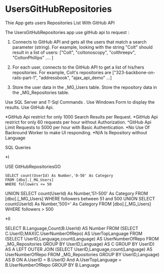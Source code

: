# UsersGitHubRepositories

Thie App gets users Repositories List With GitHub API

The UsersGitHubRepositories app use gitHub api to request :
1.	Connects to GitHub API and gets all the users that match a search parameter (string). 
    For example, looking with the string "Colt" should result in a list of users: ["Colt", "coltonoscopy", "colthreepv", "ColtonPhillips" …. ]
    
2.	For each user, connects to the GitHub API to get a list of his/hers repositories. 
    For example, Colt's repositories are ["323-backbone-on-rails-part-1", "addressbook", "ajax_api_demo" …]
 
3.	Store the user data in the _MG_Users table. 
    Store the repository data in the _MG_Repositories table.
    
 Use SQL Server and T-Sql Commands .
 Use Windows Form to display the results.
 Use GitHub Api.
 
 *GitHub Api restrict for only 1000 Search Results per Request.
 *GitHub Api restrict for only 60 requests per hour without Authorization.
 ^GitHub Api Limit Requests to 5000 per hour with Basic Authentication. 
 *No Use Of Backround Worker to make UI responding.
 *N/A Is Repository without Language
 
 SQL Queries

*I 

USE GitHubRepositoriesGO

	SELECT count(UserId) As Number,'0-50' As Category
	FROM [dbo].[_MG_Users]
	WHERE followers <= 50 
UNION
	SELECT count(UserId) As Number,'51-500' As Category
	FROM [dbo].[_MG_Users]
	WHERE followers between 51 and 500
UNION
	SELECT count(UserId) As Number,'500+' As Category
	FROM [dbo].[_MG_Users]
	WHERE followers > 500 

*II

SELECT B.Language,Count(B.UserId) AS Number
FROM 
	(SELECT C.UserID,MAX(C.UserNumberOfRepo) AS UserTopLanguage
	FROM (SELECT UserID,Language,count(Language) AS UserNumberOfRepo
			FROM _MG_Repositories
			GROUP BY UserID,Language) AS C
	GROUP BY UserID) AS A
LEFT OUTER JOIN 
	(SELECT UserID,Language,count(Language) AS UserNumberOfRepo
	FROM _MG_Repositories
	GROUP BY UserID,Language) AS B
ON A.UserID = B.UserID And A.UserTopLanguage = B.UserNumberOfRepo
GROUP BY B.Language


 
 
 
